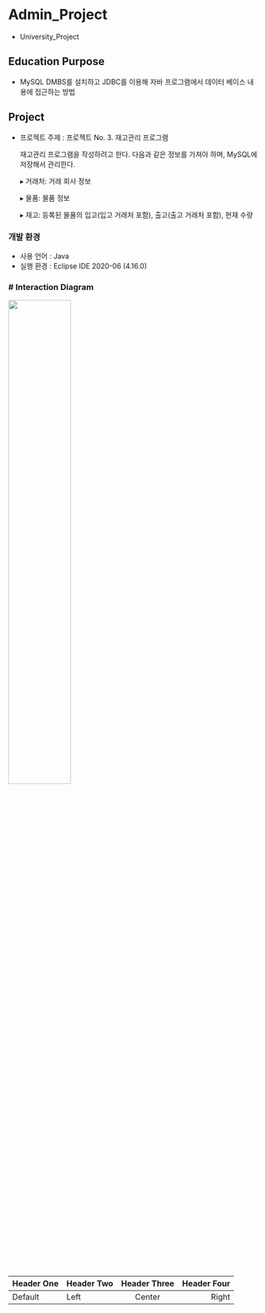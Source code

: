 # Admin_Project

+ University_Project

## Education Purpose
* MySQL DMBS를 설치하고 JDBC를 이용해 자바 프로그램에서 데이터 베이스 내용에 접근하는 방법


## Project
* 프로젝트 주제 : 프로젝트 No. 3. 재고관리 프로그램

  재고관리 프로그램을 작성하려고 한다. 다음과 같은 정보를 가져야 하며, MySQL에 저장해서 관리한다. 

    ▸ 거래처: 거래 회사 정보

    ▸ 물품: 물품 정보

    ▸ 재고: 등록된 물품의 입고(입고 거래처 포함), 출고(출고 거래처 포함), 현재 수량


### 개발 환경
- 사용 언어 : Java
- 실행 환경 : Eclipse IDE 2020-06 (4.16.0)

### # Interaction Diagram
<img src = "https://user-images.githubusercontent.com/65653053/104172184-2da2fe80-5447-11eb-9247-645e11cbd157.png" width="50%"></img>


| Header One | Header Two | Header Three | Header Four |
| ---------- | :--------- | :----------: | ----------: |
| Default | Left | Center | Right |


